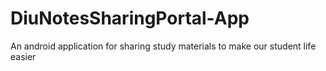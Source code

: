 # DiuNotesSharingPortal-App
An android application for sharing study materials to make our student life easier
